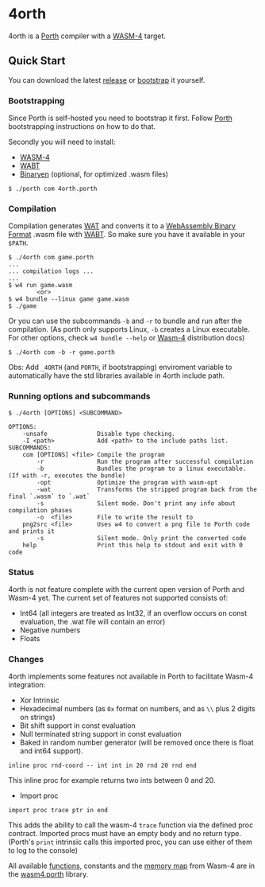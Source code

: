 # 4orth 
4orth is a [Porth](https://gitlab.com/tsoding/porth) compiler with a [WASM-4](https://wasm4.org/) target.

## Quick Start

You can download the latest [release](https://github.com/FrankWPA/4orth/releases) or [bootstrap](https://github.com/FrankWPA/4orth#bootstrapping) it yourself.

### Bootstrapping

Since Porth is self-hosted you need to bootstrap it first. Follow [Porth](https://gitlab.com/tsoding/porth) bootstrapping instructions on how to do that.

Secondly you will need to install:
- [WASM-4](https://wasm4.org/)
- [WABT](https://github.com/WebAssembly/wabt)
- [Binaryen](https://github.com/WebAssembly/binaryen) (optional, for optimized .wasm files)

```console
$ ./porth com 4orth.porth
```

### Compilation

Compilation generates [WAT](https://developer.mozilla.org/en-US/docs/WebAssembly/Understanding_the_text_format) and converts it to a [WebAssembly Binary Format](https://webassembly.github.io/spec/core/binary/index.html) .wasm file with [WABT](https://developer.mozilla.org/en-US/docs/WebAssembly/Text_format_to_wasm). So make sure you have it available in your `$PATH`.

```console
$ ./4orth com game.porth
...
... compilation logs ...
...
$ w4 run game.wasm
        <or>
$ w4 bundle --linux game game.wasm
$ ./game
```

Or you can use the subcommands `-b` and `-r` to bundle and run after the compilation. (As porth only supports Linux, `-b` creates a Linux executable. For other options, check `w4 bundle --help` or [Wasm-4](https://wasm4.org/docs/guides/distribution) distribution docs)

```console
$ ./4orth com -b -r game.porth
```

Obs: Add `_4ORTH` (and `PORTH`, if bootstrapping) enviroment variable to automatically have the std libraries available in 4orth include path.

### Running options and subcommands

```console
$ ./4orth [OPTIONS] <SUBCOMMAND>

OPTIONS:
    -unsafe              Disable type checking.
    -I <path>            Add <path> to the include paths list.
SUBCOMMANDS:
    com [OPTIONS] <file> Compile the program
        -r               Run the program after successful compilation
        -b               Bundles the program to a linux executable. (If with -r, executes the bundle)
        -opt             Optimize the program with wasm-opt
        -wat             Transforms the stripped program back from the final `.wasm` to `.wat` 
        -s               Silent mode. Don't print any info about compilation phases
        -o  <file>       File to write the result to 
    png2src <file>       Uses w4 to convert a png file to Porth code and prints it
        -s               Silent mode. Only print the converted code
    help                 Print this help to stdout and exit with 0 code
```

### Status

4orth is not feature complete with the current open version of Porth and Wasm-4 yet. The current set of features not supported consists of:

- Int64 (all integers are treated as Int32, if an overflow occurs on const evaluation, the .wat file will contain an error)
- Negative numbers
- Floats

### Changes

4orth implements some features not available in Porth to facilitate Wasm-4 integration:

- Xor Intrinsic
- Hexadecimal numbers (as `0x` format on numbers, and as `\\` plus 2 digits on strings)
- Bit shift support in const evaluation
- Null terminated string support in const evaluation
- Baked in random number generator (will be removed once there is float and int64 support).
```porth
inline proc rnd-coord -- int int in 20 rnd 20 rnd end
```
This inline proc for example returns two ints between 0 and 20.

- Import proc
```porth
import proc trace ptr in end
```
This adds the ability to call the wasm-4 `trace` function via the defined proc contract. Imported procs must have an empty body and no return type. 
(Porth's `print` intrinsic calls this imported proc, you can use either of them to log to the console)

All available [functions](https://wasm4.org/docs/reference/functions), constants and the [memory map](https://wasm4.org/docs/reference/memory) from Wasm-4 are in the [wasm4.porth](./wasm4.porth) library.